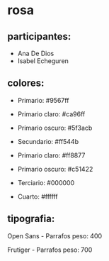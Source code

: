 # rosa

## participantes:

* Ana De Dios
* Isabel Echeguren


## colores:

- Primario: #9567ff
- Primario claro: #ca96ff
- Primario oscuro: #5f3acb

- Secundario: #ff544b
- Primario claro: #ff8877
- Primario oscuro: #c51422

- Terciario: #000000

- Cuarto: #ffffff


## tipografia:

Open Sans - Parrafos peso: 400

<link rel="preconnect" href="https://fonts.googleapis.com">
<link rel="preconnect" href="https://fonts.gstatic.com" crossorigin>
<link href="https://fonts.googleapis.com/css2?family=Open+Sans&family=Roboto:wght@700&display=swap" rel="stylesheet">



Frutiger - Parrafos peso: 700

<link href="https://res.cloudinary.com/dluq8pitu/raw/upload/v1628539013/Rosa/FrutigerLTStd-Black_xlazlr.woff2" crossorigin>
